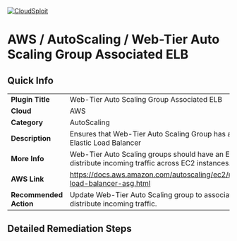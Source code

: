 [![CloudSploit](https://cloudsploit.com/img/logo-new-big-text-100.png "CloudSploit")](https://cloudsploit.com)

# AWS / AutoScaling / Web-Tier Auto Scaling Group Associated ELB

## Quick Info

| | |
|-|-|
| **Plugin Title** | Web-Tier Auto Scaling Group Associated ELB |
| **Cloud** | AWS |
| **Category** | AutoScaling |
| **Description** | Ensures that Web-Tier Auto Scaling Group has an associated Elastic Load Balancer |
| **More Info** | Web-Tier Auto Scaling groups should have an ELB associated to distribute incoming traffic across EC2 instances. |
| **AWS Link** | https://docs.aws.amazon.com/autoscaling/ec2/userguide/attach-load-balancer-asg.html |
| **Recommended Action** | Update Web-Tier Auto Scaling group to associate ELB to distribute incoming traffic. |

## Detailed Remediation Steps




